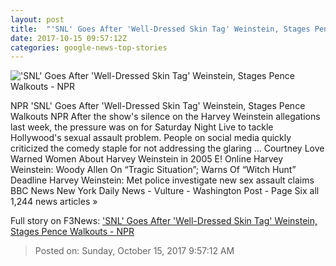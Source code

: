 ```yaml
---
layout: post
title:  "'SNL' Goes After 'Well-Dressed Skin Tag' Weinstein, Stages Pence Walkouts - NPR"
date: 2017-10-15 09:57:12Z
categories: google-news-top-stories
---
```


!['SNL' Goes After 'Well-Dressed Skin Tag' Weinstein, Stages Pence Walkouts - NPR](https://media.npr.org/assets/img/2017/10/15/nup_180310_0037_wide-d40627c5b33b501b9615321edf7e2958fa7b2884.jpg?s=1400)

NPR 'SNL' Goes After 'Well-Dressed Skin Tag' Weinstein, Stages Pence Walkouts NPR After the show's silence on the Harvey Weinstein allegations last week, the pressure was on for Saturday Night Live to tackle Hollywood's sexual assault problem. People on social media quickly criticized the comedy staple for not addressing the glaring ... Courtney Love Warned Women About Harvey Weinstein in 2005 E! Online Harvey Weinstein: Woody Allen On “Tragic Situation”; Warns Of “Witch Hunt” Deadline Harvey Weinstein: Met police investigate new sex assault claims BBC News New York Daily News - Vulture - Washington Post - Page Six all 1,244 news articles »


Full story on F3News: ['SNL' Goes After 'Well-Dressed Skin Tag' Weinstein, Stages Pence Walkouts - NPR](http://www.f3nws.com/n/SQxvXC)

> Posted on: Sunday, October 15, 2017 9:57:12 AM
